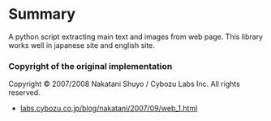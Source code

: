 <h1>Summary</h1>

A python script extracting main text and images from web page. This library works well in japanese site and english site.

<h3>Copyright of the original implementation</h3>

Copyright © 2007/2008 Nakatani Shuyo / Cybozu Labs Inc. All rights reserved.

<ul>
    <li><a href="http://labs.cybozu.co.jp/blog/nakatani/2007/09/web_1.html">labs.cybozu.co.jp/blog/nakatani/2007/09/web_1.html</a></li>
</ul>